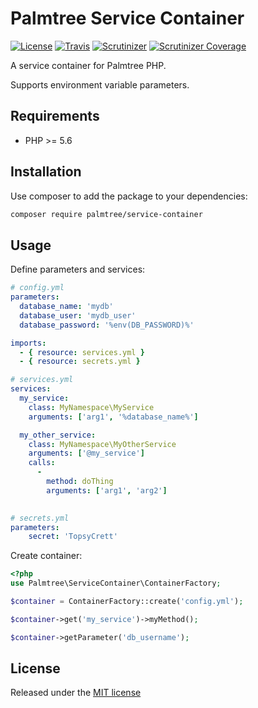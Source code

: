 # Palmtree Service Container

[![License](http://img.shields.io/packagist/l/palmtree/service-container.svg)](LICENSE)
[![Travis](https://img.shields.io/travis/palmtreephp/service-container.svg)](https://travis-ci.org/palmtreephp/service-container)
[![Scrutinizer](https://img.shields.io/scrutinizer/g/palmtreephp/service-container.svg)](https://scrutinizer-ci.com/g/palmtreephp/service-container/)
[![Scrutinizer Coverage](https://img.shields.io/scrutinizer/coverage/g/palmtreephp/service-container.svg)](https://scrutinizer-ci.com/g/palmtreephp/service-container/)

A service container for Palmtree PHP.

Supports environment variable parameters.

## Requirements
* PHP >= 5.6

## Installation

Use composer to add the package to your dependencies:
```bash
composer require palmtree/service-container
```

## Usage

Define parameters and services:
```yaml
# config.yml
parameters:
  database_name: 'mydb'
  database_user: 'mydb_user'
  database_password: '%env(DB_PASSWORD)%'

imports:
  - { resource: services.yml }
  - { resource: secrets.yml }
```

```yaml
# services.yml
services:
  my_service:
    class: MyNamespace\MyService
    arguments: ['arg1', '%database_name%']

  my_other_service:
    class: MyNamespace\MyOtherService
    arguments: ['@my_service']
    calls:
      -
        method: doThing
        arguments: ['arg1', 'arg2']
      
```

```yaml
# secrets.yml
parameters:
    secret: 'TopsyCrett'
```

Create container:
```php
<?php
use Palmtree\ServiceContainer\ContainerFactory;

$container = ContainerFactory::create('config.yml');

$container->get('my_service')->myMethod();

$container->getParameter('db_username');
```

## License

Released under the [MIT license](LICENSE)
